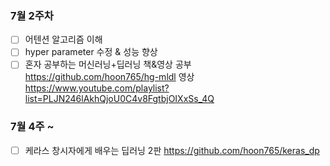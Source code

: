 ### 7월 2주차

- [ ] 어텐션 알고리즘 이해
- [ ] hyper parameter 수정 & 성능 향상
- [ ] 혼자 공부하는 머신러닝+딥러닝 책&영상 공부 https://github.com/hoon765/hg-mldl 영상 https://www.youtube.com/playlist?list=PLJN246lAkhQjoU0C4v8FgtbjOIXxSs_4Q

### 7월 4주 ~
- [ ] 케라스 창시자에게 배우는 딥러닝 2판 https://github.com/hoon765/keras_dp
<!--
**hoon765/hoon765** is a ✨ _special_ ✨ repository because its `README.md` (this file) appears on your GitHub profile.

Here are some ideas to get you started:

- 🔭 I’m currently working on ...
- 🌱 I’m currently learning ...
- 👯 I’m looking to collaborate on ...
- 🤔 I’m looking for help with ...
- 💬 Ask me about ...
- 📫 How to reach me: ...
- 😄 Pronouns: ...
- ⚡ Fun fact: ...
-->
